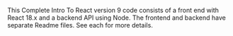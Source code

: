 This Complete Intro To React version 9 code consists of a front end with React 18.x and a backend API using Node. The frontend and backend have separate Readme files.
See each for more details.
